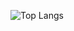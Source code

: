 

<!-- ![Anurag's github stats](https://github-readme-stats.vercel.app/api?username=sesame55&theme=vue-dark) -->

![Top Langs](https://github-readme-stats.vercel.app/api/top-langs/?username=sesame55&theme=vue-dark&layout=compact)


<!--
**sesame55/sesame55** is a ✨ _special_ ✨ repository because its `README.md` (this file) appears on your GitHub profile.

Here are some ideas to get you started:

- 🔭 I’m currently working on ...
- 🌱 I’m currently learning ...
- 👯 I’m looking to collaborate on ...
- 🤔 I’m looking for help with ...
- 💬 Ask me about ...
- 📫 How to reach me: ...
- 😄 Pronouns: ...
- ⚡ Fun fact: ...
-->
